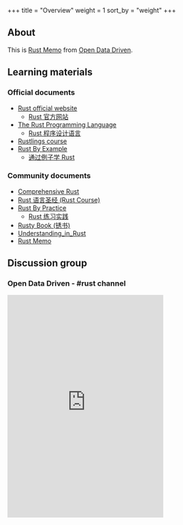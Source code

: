 +++
title = "Overview"
weight = 1
sort_by = "weight"
+++

## About
This is [Rust Memo](https://rust-memo.opendatadriven.com) from [Open Data Driven](https://github.com/opendatadriven).

## Learning materials

### Official documents
- [Rust official website](https://www.rust-lang.org)
  - [Rust 官方网站](https://www.rust-lang.org/zh-CN)
- [The Rust Programming Language](https://doc.rust-lang.org/book/)
  - [Rust 程序设计语言](https://kaisery.github.io/trpl-zh-cn/)
- [Rustlings course](https://github.com/rust-lang/rustlings)
- [Rust By Example](https://doc.rust-lang.org/rust-by-example/)
  - [通过例子学 Rust](https://rustwiki.org/zh-CN/rust-by-example/)

### Community documents
- [Comprehensive Rust](https://google.github.io/comprehensive-rust/)
- [Rust 语言圣经 (Rust Course)](https://course.rs)
- [Rust By Practice](https://practice.rs)
  - [Rust 练习实践](https://zh.practice.rs)
- [Rusty Book (锈书)](https://rusty.course.rs)
- [Understanding_in_Rust](https://github.com/0voice/Understanding_in_Rust)
- [Rust Memo](https://rust-memo.opendatadriven.com)

## Discussion group

### Open Data Driven - #rust channel
<iframe src="https://discord.com/widget?id=1088180546527576256&theme=dark" width="350" height="500" allowtransparency="true" frameborder="0" sandbox="allow-popups allow-popups-to-escape-sandbox allow-same-origin allow-scripts"></iframe>
